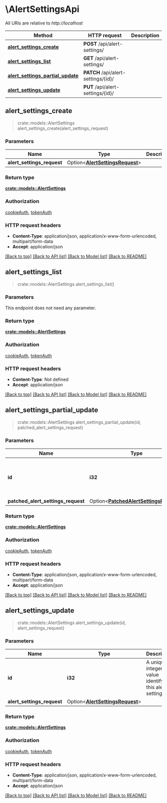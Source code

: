 # \AlertSettingsApi

All URIs are relative to *http://localhost*

Method | HTTP request | Description
------------- | ------------- | -------------
[**alert_settings_create**](AlertSettingsApi.md#alert_settings_create) | **POST** /api/alert-settings/ | 
[**alert_settings_list**](AlertSettingsApi.md#alert_settings_list) | **GET** /api/alert-settings/ | 
[**alert_settings_partial_update**](AlertSettingsApi.md#alert_settings_partial_update) | **PATCH** /api/alert-settings/{id}/ | 
[**alert_settings_update**](AlertSettingsApi.md#alert_settings_update) | **PUT** /api/alert-settings/{id}/ | 



## alert_settings_create

> crate::models::AlertSettings alert_settings_create(alert_settings_request)


### Parameters


Name | Type | Description  | Required | Notes
------------- | ------------- | ------------- | ------------- | -------------
**alert_settings_request** | Option<[**AlertSettingsRequest**](AlertSettingsRequest.md)> |  |  |

### Return type

[**crate::models::AlertSettings**](AlertSettings.md)

### Authorization

[cookieAuth](../README.md#cookieAuth), [tokenAuth](../README.md#tokenAuth)

### HTTP request headers

- **Content-Type**: application/json, application/x-www-form-urlencoded, multipart/form-data
- **Accept**: application/json

[[Back to top]](#) [[Back to API list]](../README.md#documentation-for-api-endpoints) [[Back to Model list]](../README.md#documentation-for-models) [[Back to README]](../README.md)


## alert_settings_list

> crate::models::AlertSettings alert_settings_list()


### Parameters

This endpoint does not need any parameter.

### Return type

[**crate::models::AlertSettings**](AlertSettings.md)

### Authorization

[cookieAuth](../README.md#cookieAuth), [tokenAuth](../README.md#tokenAuth)

### HTTP request headers

- **Content-Type**: Not defined
- **Accept**: application/json

[[Back to top]](#) [[Back to API list]](../README.md#documentation-for-api-endpoints) [[Back to Model list]](../README.md#documentation-for-models) [[Back to README]](../README.md)


## alert_settings_partial_update

> crate::models::AlertSettings alert_settings_partial_update(id, patched_alert_settings_request)


### Parameters


Name | Type | Description  | Required | Notes
------------- | ------------- | ------------- | ------------- | -------------
**id** | **i32** | A unique integer value identifying this alert settings. | [required] |
**patched_alert_settings_request** | Option<[**PatchedAlertSettingsRequest**](PatchedAlertSettingsRequest.md)> |  |  |

### Return type

[**crate::models::AlertSettings**](AlertSettings.md)

### Authorization

[cookieAuth](../README.md#cookieAuth), [tokenAuth](../README.md#tokenAuth)

### HTTP request headers

- **Content-Type**: application/json, application/x-www-form-urlencoded, multipart/form-data
- **Accept**: application/json

[[Back to top]](#) [[Back to API list]](../README.md#documentation-for-api-endpoints) [[Back to Model list]](../README.md#documentation-for-models) [[Back to README]](../README.md)


## alert_settings_update

> crate::models::AlertSettings alert_settings_update(id, alert_settings_request)


### Parameters


Name | Type | Description  | Required | Notes
------------- | ------------- | ------------- | ------------- | -------------
**id** | **i32** | A unique integer value identifying this alert settings. | [required] |
**alert_settings_request** | Option<[**AlertSettingsRequest**](AlertSettingsRequest.md)> |  |  |

### Return type

[**crate::models::AlertSettings**](AlertSettings.md)

### Authorization

[cookieAuth](../README.md#cookieAuth), [tokenAuth](../README.md#tokenAuth)

### HTTP request headers

- **Content-Type**: application/json, application/x-www-form-urlencoded, multipart/form-data
- **Accept**: application/json

[[Back to top]](#) [[Back to API list]](../README.md#documentation-for-api-endpoints) [[Back to Model list]](../README.md#documentation-for-models) [[Back to README]](../README.md)


